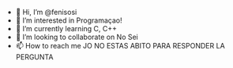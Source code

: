- 👋 Hi, I’m @fenisosi
- 👀 I’m interested in Programaçao!
- 🌱 I’m currently learning C, C++
- 💞️ I’m looking to collaborate on No Sei
- 📫 How to reach me JO NO ESTAS ABITO PARA RESPONDER LA PERGUNTA

<!---
fenisosi/fenisosi is a ✨ special ✨ repository because its `README.md` (this file) appears on your GitHub profile.
You can click the Preview link to take a look at your changes.
--->
